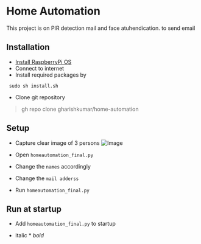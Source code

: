 # Home Automation
This project is on PIR detection mail and face atuhendication. to send email
## Installation
 - [Install RaspberryPi OS](https://raspberrypi.org)
 - Connect to internet
 - Install required packages by
```terminal
 sudo sh install.sh
```
 - Clone git repository
>gh repo clone gharishkumar/home-automation
## Setup
 - Capture clear image of 3 persons
![Image](https://raspberrypi.org)
 - Open `homeautomation_final.py`

 - Change the `names` accordingly

 - Change the `mail adderss`

 - Run `homeautomation_final.py`

## Run at startup
 - Add `homeautomation_final.py` to startup


 * italic * *bold*